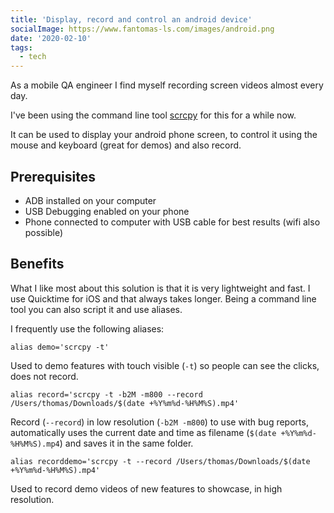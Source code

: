 ```yaml
---
title: 'Display, record and control an android device'
socialImage: https://www.fantomas-ls.com/images/android.png
date: '2020-02-10'
tags:
  - tech
---
```


As a mobile QA engineer I find myself recording screen videos almost every day.

I've been using the command line tool [scrcpy](https://github.com/Genymobile/scrcpy) for this for a while now.

It can be used to display your android phone screen, to control it using the mouse and keyboard (great for demos) and also record.

## Prerequisites

- ADB installed on your computer
- USB Debugging enabled on your phone
- Phone connected to computer with USB cable for best results (wifi also possible)

## Benefits

What I like most about this solution is that it is very lightweight and fast. I use Quicktime for iOS and that always takes longer. Being a command line tool you can also script it and use aliases.

I frequently use the following aliases:

`alias demo='scrcpy -t'`

Used to demo features with touch visible (`-t`) so people can see the clicks, does not record.

`alias record='scrcpy -t -b2M -m800 --record /Users/thomas/Downloads/$(date +%Y%m%d-%H%M%S).mp4'`

Record (`--record`) in low resolution (`-b2M -m800`) to use with bug reports, automatically uses the current date and time as filename (`$(date +%Y%m%d-%H%M%S).mp4`) and saves it in the same folder.

`alias recorddemo='scrcpy -t --record /Users/thomas/Downloads/$(date +%Y%m%d-%H%M%S).mp4'`

Used to record demo videos of new features to showcase, in high resolution.

